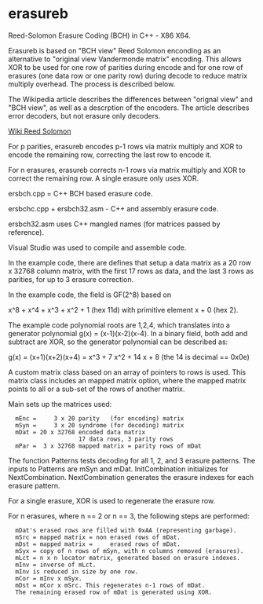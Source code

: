 # erasureb

Reed-Solomon Erasure Coding (BCH) in C++ - X86 X64.

Erasureb is based on "BCH view" Reed Solomon enconding as an alternative
to "original view Vandermonde matrix" encoding. This allows XOR to be
used for one row of parities during encode and for one row of
erasures (one data row or one parity row) during decode to reduce
matrix multiply overhead. The process is described below.

The Wikipedia article describes the differences between "orignal view"
and "BCH view", as well as a descrption of the encoders. The article
describes error decoders, but not erasure only decoders.

[Wiki Reed Solomon](https://en.wikipedia.org/wiki/Reed%E2%80%93Solomon_error_correction)

For p parities, erasureb encodes p-1 rows via matrix multiply and XOR
to encode the remaining row, correcting the last row to encode it.

For n erasures, erasureb corrects n-1 rows via matrix multiply and XOR
to correct the remaining row. A single erasure only uses XOR.

ersbch.cpp = C++ BCH based erasure code.

ersbchc.cpp + ersbch32.asm - C++ and assembly erasure code.

ersbch32.asm uses C++ mangled names (for matrices passed by reference).

Visual Studio was used to compile and assemble code.

In the example code, there are defines that setup a data matrix
as a 20 row x 32768 column matrix, with the first 17 rows as data,
and the last 3 rows as parities, for up to 3 erasure correction.

In the example code, the field is GF(2^8) based on

x^8 + x^4 + x^3 + x^2 + 1 (hex 11d) with primitive element x + 0 (hex 2).
 
The example code polynomial roots are 1,2,4, which translates
into a generator polynomial g(x) = (x-1)(x-2)(x-4). In a binary field, both
add and subtract are XOR, so the generator polynomial can be described as:

g(x) = (x+1)(x+2)(x+4) = x^3 + 7 x^2 + 14 x + 8  (the 14 is decimal == 0x0e)

A custom matrix class based on an array of pointers to rows is used.
This matrix class includes an mapped matrix option, where the mapped
matrix points to all or a sub-set of the rows of another matrix.

Main sets up the matrices used:
```
  mEnc =     3 x 20 parity   (for encoding) matrix
  mSyn =     3 x 20 syndrome (for decoding) matrix
  mDat = 20 x 32768 encoded data matrix
                    17 data rows, 3 parity rows
  mPar =  3 x 32768 mapped matrix = parity rows of mDat
```

The function Patterns tests decoding for all 1, 2, and 3 erasure patterns.
The inputs to Patterns are mSyn and mDat.
InitCombination initializes for NextCombination.
NextCombination generates the erasure indexes for each erasure pattern.

For a single erasure, XOR is used to regenerate the erasure row.

For n erasures, where n == 2 or n == 3, the following steps are performed:

```
  mDat's erased rows are filled with 0xAA (representing garbage).
  mSrc = mapped matrix = non erased rows of mDat.
  mDst = mapped matrix =     erased rows of mDat.
  mSyx = copy of n rows of mSyn, with n columns removed (erasures).
  mLct = n x n locator matrix, generated based on erasure indexes.
  mInv = inverse of mLct.
  mInv is reduced in size by one row.
  mCor = mInv x mSyx.
  mDst = mCor x mSrc. This regenerates n-1 rows of mDat.
  The remaining erased row of mDat is generated using XOR.
```
